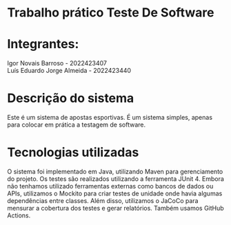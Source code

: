 # Trabalho prático Teste De Software

# Integrantes: 
    
Igor Novais Barroso - 2022423407\
Luís Eduardo Jorge Almeida - 2022423440

# Descrição do sistema

Este é um sistema de apostas esportivas. É um sistema simples, apenas para colocar em prática a testagem de software.

# Tecnologias utilizadas

O sistema foi implementado em Java, utilizando Maven para gerenciamento do projeto. 
Os testes são realizados utilizando a ferramenta JUnit 4.
Embora não tenhamos utilizado ferramentas externas como bancos de dados ou APIs, utilizamos o Mockito para criar testes de unidade onde havia algumas dependências entre classes. 
Além disso, utilizamos o JaCoCo para mensurar a cobertura dos testes e gerar relatórios. Também usamos GitHub Actions.